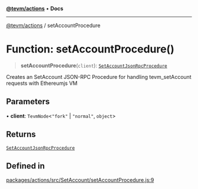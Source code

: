 [**@tevm/actions**](../README.md) • **Docs**

***

[@tevm/actions](../globals.md) / setAccountProcedure

# Function: setAccountProcedure()

> **setAccountProcedure**(`client`): [`SetAccountJsonRpcProcedure`](../type-aliases/SetAccountJsonRpcProcedure.md)

Creates an SetAccount JSON-RPC Procedure for handling tevm_setAccount requests with Ethereumjs VM

## Parameters

• **client**: `TevmNode`\<`"fork"` \| `"normal"`, `object`\>

## Returns

[`SetAccountJsonRpcProcedure`](../type-aliases/SetAccountJsonRpcProcedure.md)

## Defined in

[packages/actions/src/SetAccount/setAccountProcedure.js:9](https://github.com/evmts/tevm-monorepo/blob/main/packages/actions/src/SetAccount/setAccountProcedure.js#L9)
